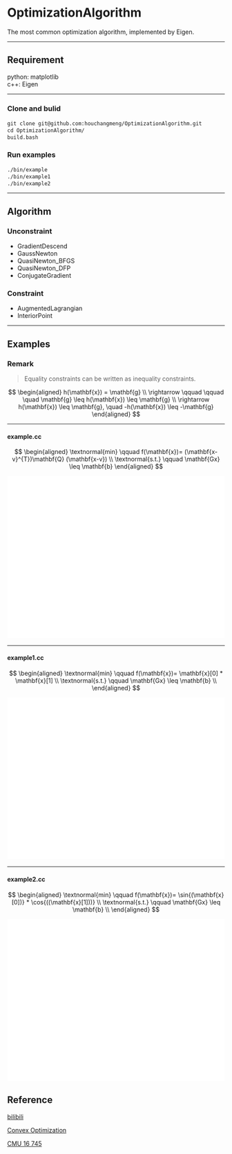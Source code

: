 # OptimizationAlgorithm

The most common optimization algorithm, implemented by Eigen.
___

## Requirement

python: matplotlib  
c++: Eigen
___

### Clone and bulid

```{bash}
git clone git@github.com:houchangmeng/OptimizationAlgorithm.git
cd OptimizationAlgorithm/
build.bash
```

### Run examples

```{bash}
./bin/example 
./bin/example1
./bin/example2
```
___

## Algorithm

### Unconstraint

 * GradientDescend
 * GaussNewton
 * QuasiNewton_BFGS
 * QuasiNewton_DFP
 * ConjugateGradient
   
### Constraint

 * AugmentedLagrangian
 * InteriorPoint
___

## Examples

### Remark
>
> Equality constraints can be written as inequality constraints.

$$
\begin{aligned}
h(\mathbf{x}) = \mathbf{g} \\
\rightarrow \qquad \qquad \quad \mathbf{g} \leq h(\mathbf{x}) \leq \mathbf{g} \\
\rightarrow h(\mathbf{x})  \leq \mathbf{g}, \quad -h(\mathbf{x}) \leq -\mathbf{g}
\end{aligned}
$$
___

#### example.cc

$$
\begin{aligned}
    \textnormal{min} \qquad f(\mathbf{x})= (\mathbf{x-v}^{T})\mathbf{Q} (\mathbf{x-v}) \\
    \textnormal{s.t.} \qquad \mathbf{Gx} \leq \mathbf{b}
\end{aligned}
$$

![example](example.gif)
___

#### example1.cc

$$
\begin{aligned}
    \textnormal{min} \qquad f(\mathbf{x})= \mathbf{x}[0] * \mathbf{x}[1] \\
    \textnormal{s.t.} \qquad \mathbf{Gx} \leq \mathbf{b} \\
\end{aligned}
$$

![example](example1.gif)
___

#### example2.cc

$$
\begin{aligned}
    \textnormal{min} \qquad f(\mathbf{x})= \sin{(\mathbf{x}[0])} * \cos{((\mathbf{x}[1]))} \\
    \textnormal{s.t.} \qquad \mathbf{Gx} \leq \mathbf{b} \\
\end{aligned}
$$

![example](example2.gif)

## Reference

[bilibili](https://www.bilibili.com/video/BV1m7411u72b/?spm_id_from=333.337.search-card.all.click&vd_source=19f665b7702c6f2ce3b93bfe2d3cbcb2)

[Convex Optimization](https://web.stanford.edu/~boyd/cvxbook/bv_cvxbook.pdf)

[CMU 16 745](https://github.com/Optimal-Control-16-745/)
